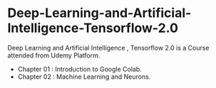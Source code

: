 # Deep-Learning-and-Artificial-Intelligence-Tensorflow-2.0
Deep Learning and Artificial Intelligence , Tensorflow 2.0 is a Course attended from Udemy Platform.

+ Chapter 01 : Introduction to Google Colab.
+ Chapter 02 : Machine Learning and Neurons.
